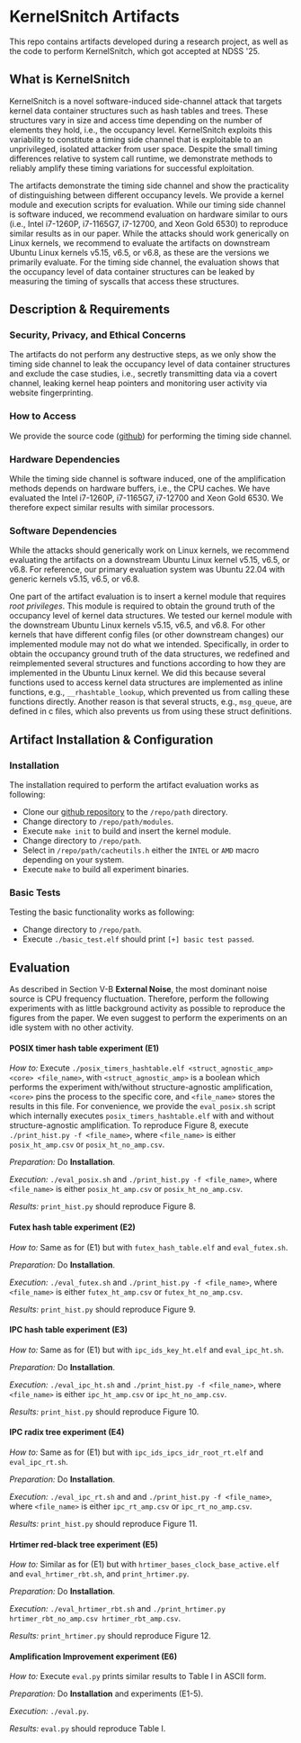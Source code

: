 # KernelSnitch Artifacts

This repo contains artifacts developed during a research project, as well as the code to perform KernelSnitch, which got accepted at NDSS '25.

## What is KernelSnitch

KernelSnitch is a novel software-induced side-channel attack that targets kernel data container structures such as hash tables and trees. These structures vary in size and access time depending on the number of elements they hold, i.e., the occupancy level. KernelSnitch exploits this variability to constitute a timing side channel that is exploitable to an unprivileged, isolated attacker from user space. Despite the small timing differences relative to system call runtime, we demonstrate methods to reliably amplify these timing variations for successful exploitation.

The artifacts demonstrate the timing side channel and show the practicality of distinguishing between different occupancy levels. We provide a kernel module and execution scripts for evaluation. While our timing side channel is software induced, we recommend evaluation on hardware similar to ours (i.e., Intel i7-1260P, i7-1165G7, i7-12700, and Xeon Gold 6530) to reproduce similar results as in our paper. While the attacks should work generically on Linux kernels, we recommend to evaluate the artifacts on downstream Ubuntu Linux kernels v5.15, v6.5, or v6.8, as these are the versions we primarily evaluate. For the timing side channel, the evaluation shows that the occupancy level of data container structures can be leaked by measuring the timing of syscalls that access these structures.

## Description & Requirements

### Security, Privacy, and Ethical Concerns

The artifacts do not perform any destructive steps, as we only show the timing side channel to leak the occupancy level of data container structures and exclude the case studies, i.e., secretly transmitting data via a covert channel, leaking kernel heap pointers and monitoring user activity via website fingerprinting.

### How to Access

We provide the source code ([github](https://github.com/IAIK/KernelSnitch/)) for performing the timing side channel.

### Hardware Dependencies

While the timing side channel is software induced, one of the amplification methods depends on hardware buffers, i.e., the CPU caches. We have evaluated the Intel i7-1260P, i7-1165G7, i7-12700 and Xeon Gold 6530. We therefore expect similar results with similar processors.

### Software Dependencies

While the attacks should generically work on Linux kernels, we recommend evaluating the artifacts on a downstream Ubuntu Linux kernel v5.15, v6.5, or v6.8. For reference, our primary evaluation system was Ubuntu 22.04 with generic kernels v5.15, v6.5, or v6.8.

One part of the artifact evaluation is to insert a kernel module that requires *root privileges*. This module is required to obtain the ground truth of the occupancy level of kernel data structures. We tested our kernel module with the downstream Ubuntu Linux kernels v5.15, v6.5, and v6.8. For other kernels that have different config files (or other downstream changes) our implemented module may not do what we intended. Specifically, in order to obtain the occupancy ground truth of the data structures, we redefined and reimplemented several structures and functions according to how they are implemented in the Ubuntu Linux kernel. We did this because several functions used to access kernel data structures are implemented as inline functions, e.g., `__rhashtable_lookup`, which prevented us from calling these functions directly. Another reason is that several structs, e.g., `msg_queue`, are defined in c files, which also prevents us from using these struct definitions.

## Artifact Installation & Configuration

### Installation

The installation required to perform the artifact evaluation works as following:

 - Clone our [github repository](https://github.com/IAIK/KernelSnitch/) to the `/repo/path` directory.
 - Change directory to `/repo/path/modules`.
 - Execute `make init` to build and insert the kernel module.
 - Change directory to `/repo/path`.
 - Select in `/repo/path/cacheutils.h` either the `INTEL` or `AMD` macro depending on your system.
 - Execute `make` to build all experiment binaries.

### Basic Tests

Testing the basic functionality works as following:

 - Change directory to `/repo/path`.
 - Execute `./basic_test.elf` should print `[+] basic test passed`.

## Evaluation

As described in Section V-B **External Noise**, the most dominant noise source is CPU frequency fluctuation. Therefore, perform the following experiments with as little background activity as possible to reproduce the figures from the paper. We even suggest to perform the experiments on an idle system with no other activity.

#### POSIX timer hash table experiment (E1)

_How to:_
Execute `./posix_timers_hashtable.elf <struct_agnostic_amp> <core> <file_name>`, with `<struct_agnostic_amp>` is a boolean which performs the experiment with/without structure-agnostic amplification, `<core>` pins the process to the specific core, and `<file_name>` stores the results in this file. For convenience, we provide the `eval_posix.sh` script which internally executes `posix_timers_hashtable.elf` with and without structure-agnostic amplification. To reproduce Figure 8, execute `./print_hist.py -f <file_name>`, where `<file_name>` is either `posix_ht_amp.csv` or `posix_ht_no_amp.csv`.

_Preparation:_
Do **Installation**.

_Execution:_
`./eval_posix.sh` and `./print_hist.py -f <file_name>`, where `<file_name>` is either `posix_ht_amp.csv` or `posix_ht_no_amp.csv`.

_Results:_
`print_hist.py` should reproduce Figure 8.


#### Futex hash table experiment (E2)

_How to:_
Same as for (E1) but with `futex_hash_table.elf` and `eval_futex.sh`.

_Preparation:_
Do **Installation**.

_Execution:_
`./eval_futex.sh` and `./print_hist.py -f <file_name>`, where `<file_name>` is either `futex_ht_amp.csv` or `futex_ht_no_amp.csv`.

_Results:_
`print_hist.py` should reproduce Figure 9.


#### IPC hash table experiment (E3)

_How to:_
Same as for (E1) but with `ipc_ids_key_ht.elf` and `eval_ipc_ht.sh`.

_Preparation:_
Do **Installation**.

_Execution:_
`./eval_ipc_ht.sh` and `./print_hist.py -f <file_name>`, where `<file_name>` is either `ipc_ht_amp.csv` or `ipc_ht_no_amp.csv`.

_Results:_
`print_hist.py` should reproduce Figure 10.


#### IPC radix tree experiment (E4)

_How to:_
Same as for (E1) but with `ipc_ids_ipcs_idr_root_rt.elf` and `eval_ipc_rt.sh`.

_Preparation:_
Do **Installation**.

_Execution:_
`./eval_ipc_rt.sh` and and `./print_hist.py -f <file_name>`, where `<file_name>` is either `ipc_rt_amp.csv` or `ipc_rt_no_amp.csv`.

_Results:_
`print_hist.py` should reproduce Figure 11.


#### Hrtimer red-black tree experiment (E5)

_How to:_
Similar as for (E1) but with `hrtimer_bases_clock_base_active.elf` and `eval_hrtimer_rbt.sh`, and `print_hrtimer.py`.

_Preparation:_
Do **Installation**.

_Execution:_
`./eval_hrtimer_rbt.sh` and `./print_hrtimer.py hrtimer_rbt_no_amp.csv hrtimer_rbt_amp.csv`.

_Results:_
`print_hrtimer.py` should reproduce Figure 12.


#### Amplification Improvement experiment (E6)

_How to:_
Execute `eval.py` prints similar results to Table I in ASCII form.

_Preparation:_
Do **Installation** and experiments (E1-5).

_Execution:_
`./eval.py`.

_Results:_
`eval.py` should reproduce Table I.